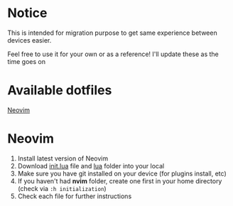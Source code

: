 # Notice
<p>This is intended for migration purpose to get same experience between devices easier.</p>
Feel free to use it for your own or as a reference!
I'll update these as the time goes on

# Available dotfiles
[Neovim](https://github.com/LanCreates/dotfiles/blob/main/README.md#neovim)

# Neovim
1. Install latest version of Neovim
2. Download [init.lua](https://github.com/LanCreates/dotfiles/blob/main/init.lua) file and [lua](https://github.com/LanCreates/dotfiles/tree/main/lua) folder into your local
3. Make sure you have git installed on your device (for plugins install, etc)
4. If you haven't had **nvim** folder, create one first in your home directory (check via ```:h initialization```)
5. Check each file for further instructions
